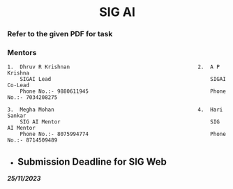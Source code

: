 <p align="center">
<!-- 
<a href="https://aseam.acm.org/">
    <img src="" alt="Logo" width=30%>
  </a>
-->
  <h1 align="center">SIG AI</h1>
</p>

### Refer to the given PDF for task

### Mentors

    1.  Dhruv R Krishnan                                         2.  A P Krishna         
        SIGAI Lead                                                   SIGAI Co-Lead
        Phone No.:- 9880611945                                       Phone No.:- 7034208275
 
    3.  Megha Mohan                                              4.  Hari Sankar
        SIG AI Mentor                                                SIG AI Mentor 
        Phone No.:- 8075994774                                       Phone No.:- 8714509489
 

* ## Submission Deadline for SIG Web
**_25/11/2023_**
